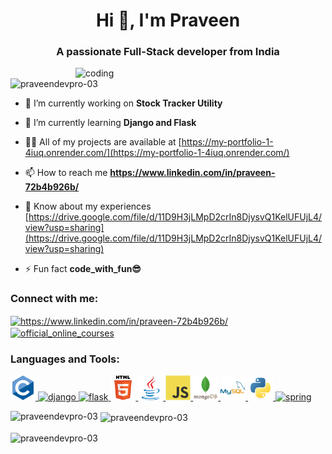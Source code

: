 <h1 align="center">Hi 👋, I'm Praveen</h1>
<h3 align="center">A passionate Full-Stack developer from India</h3>

<img align='right' alt='coding' width='400' src='https://codebulletin.github.io/MyPortfolio/assets/gif/coding.3272fa9c861c718b769a..gif'>

<p align="left"> <img src="https://komarev.com/ghpvc/?username=praveendevpro-03&label=Profile%20views&color=0e75b6&style=flat" alt="praveendevpro-03" /> </p>

- 🔭 I’m currently working on **Stock Tracker Utility**

- 🌱 I’m currently learning **Django and Flask**

- 👨‍💻 All of my projects are available at [https://my-portfolio-1-4iuq.onrender.com/](https://my-portfolio-1-4iuq.onrender.com/)

- 📫 How to reach me **https://www.linkedin.com/in/praveen-72b4b926b/**

- 📄 Know about my experiences [https://drive.google.com/file/d/11D9H3jLMpD2crIn8DjysvQ1KelUFUjL4/view?usp=sharing](https://drive.google.com/file/d/11D9H3jLMpD2crIn8DjysvQ1KelUFUjL4/view?usp=sharing)

- ⚡ Fun fact **code_with_fun😎**

<h3 align="left">Connect with me:</h3>
<p align="left">
<a href="https://linkedin.com/in/https://www.linkedin.com/in/praveen-72b4b926b/" target="blank"><img align="center" src="https://raw.githubusercontent.com/rahuldkjain/github-profile-readme-generator/master/src/images/icons/Social/linked-in-alt.svg" alt="https://www.linkedin.com/in/praveen-72b4b926b/" height="30" width="40" /></a>
<a href="https://instagram.com/official_online_courses" target="blank"><img align="center" src="https://raw.githubusercontent.com/rahuldkjain/github-profile-readme-generator/master/src/images/icons/Social/instagram.svg" alt="official_online_courses" height="30" width="40" /></a>
</p>

<h3 align="left">Languages and Tools:</h3>
<p align="left"> <a href="https://www.cprogramming.com/" target="_blank" rel="noreferrer"> <img src="https://raw.githubusercontent.com/devicons/devicon/master/icons/c/c-original.svg" alt="c" width="40" height="40"/> </a> <a href="https://www.djangoproject.com/" target="_blank" rel="noreferrer"> <img src="https://cdn.worldvectorlogo.com/logos/django.svg" alt="django" width="40" height="40"/> </a> <a href="https://flask.palletsprojects.com/" target="_blank" rel="noreferrer"> <img src="https://www.vectorlogo.zone/logos/pocoo_flask/pocoo_flask-icon.svg" alt="flask" width="40" height="40"/> </a> <a href="https://www.w3.org/html/" target="_blank" rel="noreferrer"> <img src="https://raw.githubusercontent.com/devicons/devicon/master/icons/html5/html5-original-wordmark.svg" alt="html5" width="40" height="40"/> </a> <a href="https://www.java.com" target="_blank" rel="noreferrer"> <img src="https://raw.githubusercontent.com/devicons/devicon/master/icons/java/java-original.svg" alt="java" width="40" height="40"/> </a> <a href="https://developer.mozilla.org/en-US/docs/Web/JavaScript" target="_blank" rel="noreferrer"> <img src="https://raw.githubusercontent.com/devicons/devicon/master/icons/javascript/javascript-original.svg" alt="javascript" width="40" height="40"/> </a> <a href="https://www.mongodb.com/" target="_blank" rel="noreferrer"> <img src="https://raw.githubusercontent.com/devicons/devicon/master/icons/mongodb/mongodb-original-wordmark.svg" alt="mongodb" width="40" height="40"/> </a> <a href="https://www.mysql.com/" target="_blank" rel="noreferrer"> <img src="https://raw.githubusercontent.com/devicons/devicon/master/icons/mysql/mysql-original-wordmark.svg" alt="mysql" width="40" height="40"/> </a> <a href="https://www.python.org" target="_blank" rel="noreferrer"> <img src="https://raw.githubusercontent.com/devicons/devicon/master/icons/python/python-original.svg" alt="python" width="40" height="40"/> </a> <a href="https://spring.io/" target="_blank" rel="noreferrer"> <img src="https://www.vectorlogo.zone/logos/springio/springio-icon.svg" alt="spring" width="40" height="40"/> </a> </p>

<p><img align="left" src="https://github-readme-stats.vercel.app/api/top-langs?username=praveendevpro-03&show_icons=true&locale=en&layout=compact" alt="praveendevpro-03" /></p>

<p>&nbsp;<img align="center" src="https://github-readme-stats.vercel.app/api?username=praveendevpro-03&show_icons=true&locale=en" alt="praveendevpro-03" /></p>

<p><img align="center" src="https://github-readme-streak-stats.herokuapp.com/?user=praveendevpro-03&" alt="praveendevpro-03" /></p>
